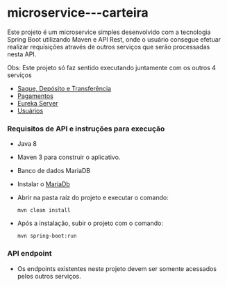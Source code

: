 # microservice---carteira
Este projeto é um microservice simples desenvolvido com a tecnologia Spring Boot utilizando Maven e API Rest, onde o usuário consegue efetuar realizar requisições através de outros serviços que serão processadas nesta API.

Obs: Este projeto só faz sentido executando juntamente com os outros 4 serviços
   - [Saque, Depósito e Transferência](https://github.com/GustavoCSchmitz/microservice---saqueDeposito)
   - [Pagamentos](https://github.com/GustavoCSchmitz/microservice---pagamentos)
   - [Eureka Server](https://github.com/GustavoCSchmitz/microservice---eureka)
   - [Usuários](https://github.com/GustavoCSchmitz/microservice---usuarios)


### Requisitos de API e instruções para execução
 - Java 8
 - Maven 3 para construir o aplicativo.
 - Banco de dados MariaDB
 
 - Instalar o [MariaDb](https://mariadb.org/download/)
 - Abrir na pasta raíz do projeto e executar o comando:
 
      `mvn clean install`
 - Após a instalação, subir o projeto com o comando:
       
      `mvn spring-boot:run`
      
### API endpoint
  - Os endpoints existentes neste projeto devem ser somente acessados pelos outros serviços.
 
 
